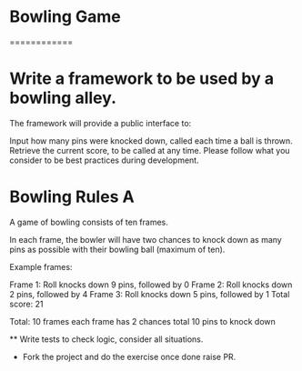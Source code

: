 # Bowling Game

============

# Write a framework to be used by a bowling alley.

The framework will provide a public interface to:

Input how many pins were knocked down, called each time a ball is thrown.
Retrieve the current score, to be called at any time.
Please follow what you consider to be best practices during development.

# Bowling Rules A

A game of bowling consists of ten frames.

In each frame, the bowler will have two chances to knock down as many pins as possible with their bowling ball (maximum of ten).

Example frames:

Frame 1: Roll knocks down 9 pins, followed by 0 Frame 2: Roll knocks down 2 pins, followed by 4 Frame 3: Roll knocks down 5 pins, followed by 1 Total score: 21

Total: 10 frames each frame has 2 chances total 10 pins to knock down

** Write tests to check logic, consider all situations.





* Fork the project and do the exercise once done raise PR. 
